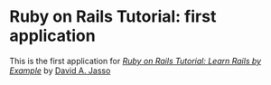 # Ruby on Rails Tutorial: first application

This is the first application for 
[*Ruby on Rails Tutorial: Learn Rails by Example*](http://railstutorial.org/)
by [David A. Jasso](http://djasso4@facebook.com)